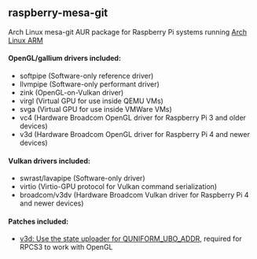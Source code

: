 ## raspberry-mesa-git
Arch Linux mesa-git AUR package for Raspberry Pi systems running [Arch Linux ARM](https://archlinuxarm.org/)

#### OpenGL/gallium drivers included:
- softpipe (Software-only reference driver)
- llvmpipe (Software-only performant driver)
- zink (OpenGL-on-Vulkan driver)
- virgl (Virtual GPU for use inside QEMU VMs)
- svga (Virtual GPU for use inside VMWare VMs)
- vc4 (Hardware Broadcom OpenGL driver for Raspberry Pi 3 and older devices)
- v3d (Hardware Broadcom OpenGL driver for Raspberry Pi 4 and newer devices)

#### Vulkan drivers included:
- swrast/lavapipe (Software-only driver)
- virtio (Virtio-GPU protocol for Vulkan command serialization)
- broadcom/v3dv (Hardware Broadcom Vulkan driver for Raspberry Pi 4 and newer devices)

#### Patches included:
- [v3d: Use the state uploader for QUNIFORM_UBO_ADDR](https://gitlab.freedesktop.org/mesa/mesa/-/merge_requests/30986), required for RPCS3 to work with OpenGL
